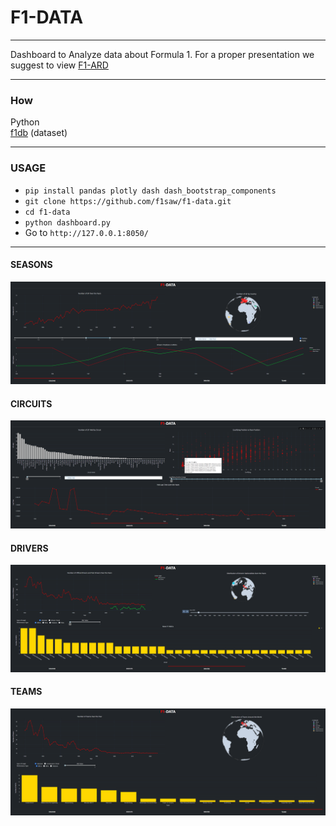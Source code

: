 # F1-DATA
<hr>
Dashboard to Analyze data about Formula 1.
For a proper presentation we suggest to view <a href="https://github.com/f1saw/f1-data/blob/main/F1-ARD.pdf">F1-ARD</a>

<hr>

### How
Python<br>
[f1db](https://github.com/f1db/f1db) (dataset)
<hr>

### USAGE
- ```pip install pandas plotly dash dash_bootstrap_components```
- ```git clone https://github.com/f1saw/f1-data.git```
- ```cd f1-data```
- ```python dashboard.py```
- Go to ```http://127.0.0.1:8050/```

<hr>

#### SEASONS
![Seasons](./assets/images/seasons.PNG)

#### CIRCUITS
![Circuits](./assets/images/circuits.PNG)

#### DRIVERS
![Drivers](./assets/images/drivers.PNG)

#### TEAMS
![Teams](./assets/images/teams.PNG)
